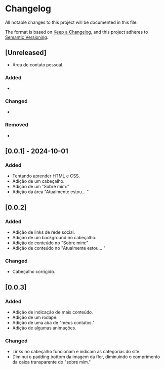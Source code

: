 # Changelog

All notable changes to this project will be documented in this file.

The format is based on [Keep a Changelog](https://keepachangelog.com/en/1.1.0/),
and this project adheres to [Semantic Versioning](https://semver.org/spec/v2.0.0.html).

## [Unreleased]

- Área de contato pessoal.

### Added

- 

### Changed

- 

### Removed

- 


## [0.0.1] - 2024-10-01

### Added
- Tentando aprender HTML e CSS.
- Adição de um cabeçalho.
- Adição de um "Sobre mim:"
- Adição da área "Atualmente estou... "



## [0.0.2]

### Added
- Adição de links de rede social.
- Adição de um background no cabeçalho.
- Adição de conteúdo no "Sobre mim:"
- Adição de conteúdo no "Atualmente estou... " 


### Changed

- Cabeçalho corrigido.



## [0.0.3]

### Added
- Adição de indicação de mais conteúdo.
- Adição de um rodapé.
- Adição de uma aba de "meus contatos."
- Adição de algumas animações.



### Changed

- Links no cabeçalho funcionam e indicam as categorias do site.
- Diminui o padding bottom da imagem da flor, diminuindo o comprimento da caixa transparente do "sobre mim."







